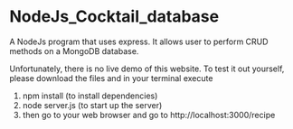 # NodeJs_Cocktail_database
A NodeJs program that uses express. It allows user to perform CRUD methods on a MongoDB database.

Unfortunately, there is no live demo of this website. To test it out yourself, please download the files and in your terminal execute
1. npm install (to install dependencies)
1. node server.js (to start up the server)
1. then go to your web browser and go to http://localhost:3000/recipe
